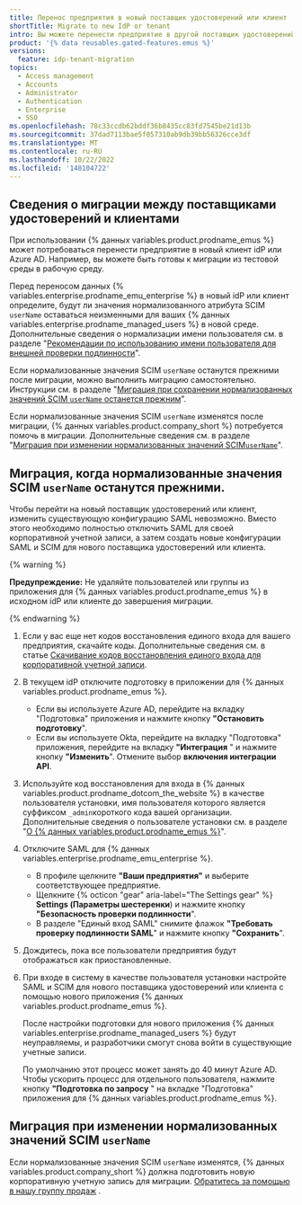 ```yaml
---
title: Перенос предприятия в новый поставщик удостоверений или клиент
shortTitle: Migrate to new IdP or tenant
intro: Вы можете перенести предприятие в другой поставщик удостоверений (IdP) или Azure AD клиента.
product: '{% data reusables.gated-features.emus %}'
versions:
  feature: idp-tenant-migration
topics:
  - Access management
  - Accounts
  - Administrator
  - Authentication
  - Enterprise
  - SSO
ms.openlocfilehash: 78c33ccdb62bddf36b8435cc83fd7545be21d13b
ms.sourcegitcommit: 37dad7113bae5f057310ab9db39bb56326cce3df
ms.translationtype: MT
ms.contentlocale: ru-RU
ms.lasthandoff: 10/22/2022
ms.locfileid: '148104722'
---
```

## Сведения о миграции между поставщиками удостоверений и клиентами

При использовании {% данных variables.product.prodname_emus %}может потребоваться перенести предприятие в новый клиент idP или Azure AD. Например, вы можете быть готовы к миграции из тестовой среды в рабочую среду.

Перед переносом данных {% variables.enterprise.prodname_emu_enterprise %} в новый idP или клиент определите, будут ли значения нормализованного атрибута SCIM `userName` оставаться неизменными для ваших {% данных variables.enterprise.prodname_managed_users %} в новой среде. Дополнительные сведения о нормализации имени пользователя см. в разделе "[Рекомендации по использованию имени пользователя для внешней проверки подлинности](/admin/identity-and-access-management/managing-iam-for-your-enterprise/username-considerations-for-external-authentication)".

Если нормализованные значения SCIM `userName` останутся прежними после миграции, можно выполнить миграцию самостоятельно. Инструкции см. в разделе "[Миграция при сохранении нормализованных значений SCIM `userName` останется прежним](#migrating-when-the-normalized-scim-username-values-will-remain-the-same)".

Если нормализованные значения SCIM `userName` изменятся после миграции, {% данных variables.product.company_short %} потребуется помочь в миграции. Дополнительные сведения см. в разделе "[Миграция при изменении нормализованных значений SCIM`userName`](#migrating-when-the-normalized-scim-username-values-will-change)".

## Миграция, когда нормализованные значения SCIM `userName` останутся прежними.

Чтобы перейти на новый поставщик удостоверений или клиент, изменить существующую конфигурацию SAML невозможно. Вместо этого необходимо полностью отключить SAML для своей корпоративной учетной записи, а затем создать новые конфигурации SAML и SCIM для нового поставщика удостоверений или клиента.

{% warning %}

**Предупреждение:** Не удаляйте пользователей или группы из приложения для {% данных variables.product.prodname_emus %} в исходном idP или клиенте до завершения миграции.

{% endwarning %}

1. Если у вас еще нет кодов восстановления единого входа для вашего предприятия, скачайте коды. Дополнительные сведения см. в статье [Скачивание кодов восстановления единого входа для корпоративной учетной записи](/admin/identity-and-access-management/managing-recovery-codes-for-your-enterprise/downloading-your-enterprise-accounts-single-sign-on-recovery-codes).
1. В текущем idP отключите подготовку в приложении для {% данных variables.product.prodname_emus %}.
    -  Если вы используете Azure AD, перейдите на вкладку "Подготовка" приложения и нажмите кнопку **"Остановить подготовку**".
    - Если вы используете Okta, перейдите на вкладку "Подготовка" приложения, перейдите на вкладку **"Интеграция** " и нажмите кнопку **"Изменить**". Отмените выбор **включения интеграции API**.
1. Используйте код восстановления для входа в {% данных variables.product.prodname_dotcom_the_website %} в качестве пользователя установки, имя пользователя которого является суффиксом `_admin`короткого кода вашей организации. Дополнительные сведения о пользователе установки см. в разделе "[О {% данных variables.product.prodname_emus %}](/admin/identity-and-access-management/using-enterprise-managed-users-for-iam/about-enterprise-managed-users#getting-started-with-enterprise-managed-users)".

1. Отключите SAML для {% данных variables.enterprise.prodname_emu_enterprise %}.
   -  В профиле щелкните **"Ваши предприятия"** и выберите соответствующее предприятие.
   - Щелкните {% octicon "gear" aria-label="The Settings gear" %} **Settings (Параметры шестеренки**) и нажмите кнопку **"Безопасность проверки подлинности**". 
   - В разделе "Единый вход SAML" снимите флажок **"Требовать проверку подлинности SAML**" и нажмите кнопку **"Сохранить**". 
   
1. Дождитесь, пока все пользователи предприятия будут отображаться как приостановленные.

1. При входе в систему в качестве пользователя установки настройте SAML и SCIM для нового поставщика удостоверений или клиента с помощью нового приложения {% данных variables.product.prodname_emus %}.
   
   После настройки подготовки для нового приложения {% данных variables.enterprise.prodname_managed_users %} будут неуправляемы, и разработчики смогут снова войти в существующие учетные записи.
   
   По умолчанию этот процесс может занять до 40 минут Azure AD. Чтобы ускорить процесс для отдельного пользователя, нажмите кнопку **"Подготовка по запросу** " на вкладке "Подготовка" приложения для {% данных variables.product.prodname_emus %}.

## Миграция при изменении нормализованных значений SCIM `userName`

Если нормализованные значения SCIM `userName` изменятся, {% данных variables.product.company_short %} должна подготовить новую корпоративную учетную запись для миграции. [Обратитесь за помощью в нашу группу продаж](https://github.com/enterprise/contact) .
